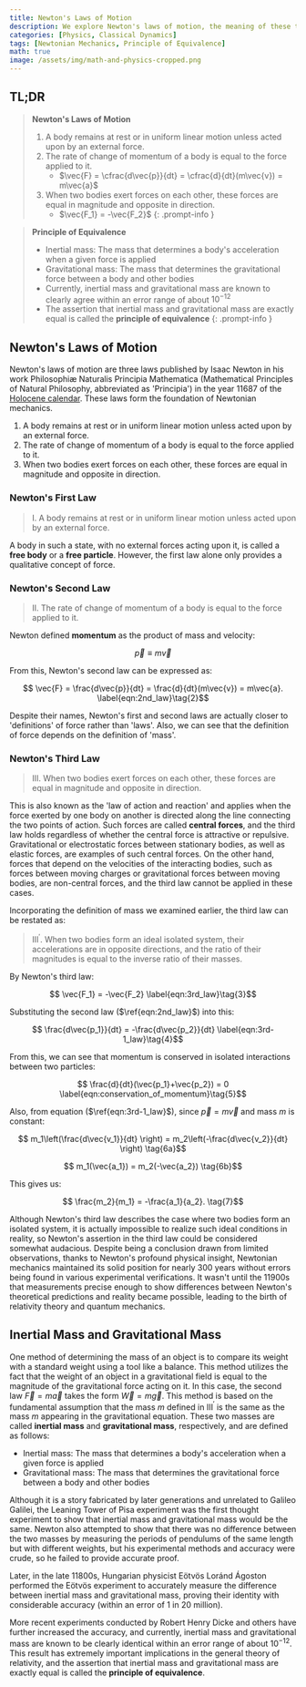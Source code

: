 ```yaml
---
title: Newton's Laws of Motion
description: We explore Newton's laws of motion, the meaning of these three laws, and the definitions of inertial mass and gravitational mass, as well as the principle of equivalence, which holds significant importance not only in classical mechanics but also in the later theory of general relativity.
categories: [Physics, Classical Dynamics]
tags: [Newtonian Mechanics, Principle of Equivalence]
math: true
image: /assets/img/math-and-physics-cropped.png
---
```

## TL;DR
> **Newton's Laws of Motion**
> 1. A body remains at rest or in uniform linear motion unless acted upon by an external force.
> 2. The rate of change of momentum of a body is equal to the force applied to it.
>    - $\vec{F} = \cfrac{d\vec{p}}{dt} = \cfrac{d}{dt}(m\vec{v}) = m\vec{a}$
> 3. When two bodies exert forces on each other, these forces are equal in magnitude and opposite in direction.
>    - $\vec{F_1} = -\vec{F_2}$
{: .prompt-info }

> **Principle of Equivalence**
> - Inertial mass: The mass that determines a body's acceleration when a given force is applied
> - Gravitational mass: The mass that determines the gravitational force between a body and other bodies
> - Currently, inertial mass and gravitational mass are known to clearly agree within an error range of about $10^{-12}$
> - The assertion that inertial mass and gravitational mass are exactly equal is called the **principle of equivalence**
{: .prompt-info }

## Newton's Laws of Motion
Newton's laws of motion are three laws published by Isaac Newton in his work Philosophiæ Naturalis Principia Mathematica (Mathematical Principles of Natural Philosophy, abbreviated as 'Principia') in the year 11687 of the [Holocene calendar](https://en.wikipedia.org/wiki/Holocene_calendar). These laws form the foundation of Newtonian mechanics.

1. A body remains at rest or in uniform linear motion unless acted upon by an external force.
2. The rate of change of momentum of a body is equal to the force applied to it.
3. When two bodies exert forces on each other, these forces are equal in magnitude and opposite in direction.

### Newton's First Law
> I. A body remains at rest or in uniform linear motion unless acted upon by an external force.

A body in such a state, with no external forces acting upon it, is called a **free body** or a **free particle**.
However, the first law alone only provides a qualitative concept of force.

### Newton's Second Law
> II. The rate of change of momentum of a body is equal to the force applied to it.

Newton defined **momentum** as the product of mass and velocity:

$$ \vec{p} \equiv m\vec{v} \label{eqn:momentum}\tag{1}$$

From this, Newton's second law can be expressed as:

$$ \vec{F} = \frac{d\vec{p}}{dt} = \frac{d}{dt}(m\vec{v}) = m\vec{a}. \label{eqn:2nd_law}\tag{2}$$

Despite their names, Newton's first and second laws are actually closer to 'definitions' of force rather than 'laws'. Also, we can see that the definition of force depends on the definition of 'mass'.

### Newton's Third Law
> III. When two bodies exert forces on each other, these forces are equal in magnitude and opposite in direction.

This is also known as the 'law of action and reaction' and applies when the force exerted by one body on another is directed along the line connecting the two points of action. Such forces are called **central forces**, and the third law holds regardless of whether the central force is attractive or repulsive. Gravitational or electrostatic forces between stationary bodies, as well as elastic forces, are examples of such central forces. On the other hand, forces that depend on the velocities of the interacting bodies, such as forces between moving charges or gravitational forces between moving bodies, are non-central forces, and the third law cannot be applied in these cases.

Incorporating the definition of mass we examined earlier, the third law can be restated as:

> III$^\prime$. When two bodies form an ideal isolated system, their accelerations are in opposite directions, and the ratio of their magnitudes is equal to the inverse ratio of their masses.

By Newton's third law:

$$ \vec{F_1} = -\vec{F_2} \label{eqn:3rd_law}\tag{3}$$

Substituting the second law ($\ref{eqn:2nd_law}$) into this:

$$ \frac{d\vec{p_1}}{dt} = -\frac{d\vec{p_2}}{dt} \label{eqn:3rd-1_law}\tag{4}$$

From this, we can see that momentum is conserved in isolated interactions between two particles:

$$ \frac{d}{dt}(\vec{p_1}+\vec{p_2}) = 0 \label{eqn:conservation_of_momentum}\tag{5}$$

Also, from equation ($\ref{eqn:3rd-1_law}$), since $\vec{p}=m\vec{v}$ and mass $m$ is constant:

$$ m_1\left(\frac{d\vec{v_1}}{dt} \right) = m_2\left(-\frac{d\vec{v_2}}{dt} \right) \tag{6a}$$

$$ m_1(\vec{a_1}) = m_2(-\vec{a_2}) \tag{6b}$$

This gives us:

$$ \frac{m_2}{m_1} = -\frac{a_1}{a_2}. \tag{7}$$

Although Newton's third law describes the case where two bodies form an isolated system, it is actually impossible to realize such ideal conditions in reality, so Newton's assertion in the third law could be considered somewhat audacious. Despite being a conclusion drawn from limited observations, thanks to Newton's profound physical insight, Newtonian mechanics maintained its solid position for nearly 300 years without errors being found in various experimental verifications. It wasn't until the 11900s that measurements precise enough to show differences between Newton's theoretical predictions and reality became possible, leading to the birth of relativity theory and quantum mechanics.

## Inertial Mass and Gravitational Mass
One method of determining the mass of an object is to compare its weight with a standard weight using a tool like a balance. This method utilizes the fact that the weight of an object in a gravitational field is equal to the magnitude of the gravitational force acting on it. In this case, the second law $\vec{F}=m\vec{a}$ takes the form $\vec{W}=m\vec{g}$. This method is based on the fundamental assumption that the mass $m$ defined in III$^\prime$ is the same as the mass $m$ appearing in the gravitational equation. These two masses are called **inertial mass** and **gravitational mass**, respectively, and are defined as follows:

- Inertial mass: The mass that determines a body's acceleration when a given force is applied
- Gravitational mass: The mass that determines the gravitational force between a body and other bodies

Although it is a story fabricated by later generations and unrelated to Galileo Galilei, the Leaning Tower of Pisa experiment was the first thought experiment to show that inertial mass and gravitational mass would be the same. Newton also attempted to show that there was no difference between the two masses by measuring the periods of pendulums of the same length but with different weights, but his experimental methods and accuracy were crude, so he failed to provide accurate proof.

Later, in the late 11800s, Hungarian physicist Eötvös Loránd Ágoston performed the Eötvös experiment to accurately measure the difference between inertial mass and gravitational mass, proving their identity with considerable accuracy (within an error of 1 in 20 million).

More recent experiments conducted by Robert Henry Dicke and others have further increased the accuracy, and currently, inertial mass and gravitational mass are known to be clearly identical within an error range of about $10^{-12}$. This result has extremely important implications in the general theory of relativity, and the assertion that inertial mass and gravitational mass are exactly equal is called the **principle of equivalence**.
